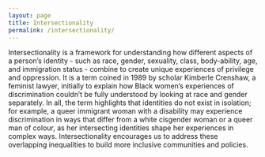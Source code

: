 ```yaml
---
layout: page
title: Intersectionality
permalink: /intersectionality/
---
```


Intersectionality is a framework for understanding how different aspects of a person’s identity - such as race, gender, sexuality, class, body-ability, age, and immigration status - combine to create unique experiences of privilege and oppression. It is a term coined in 1989 by scholar Kimberle Crenshaw, a feminist lawyer, initially to explain how Black women’s experiences of discrimination couldn’t be fully understood by looking at race and gender separately. In all, the term highlights that identities do not exist in isolation; for example, a queer immigrant woman with a disability may experience discrimination in ways that differ from a white cisgender woman or a queer man of colour, as her intersecting identities shape her experiences in complex ways. Intersectionality encourages us to address these overlapping inequalities to build more inclusive communities and policies.